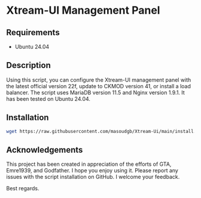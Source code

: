 # Xtream-UI Management Panel

## Requirements
- Ubuntu 24.04

## Description
Using this script, you can configure the Xtream-UI management panel with the latest official version 22f, update to CKMOD version 41, or install a load balancer. 
The script uses MariaDB version 11.5 and Nginx version 1.9.1. 
It has been tested on Ubuntu 24.04.

## Installation

```bash
wget https://raw.githubusercontent.com/masoudgb/Xtream-Ui/main/install.py
```

## Acknowledgements
This project has been created in appreciation of the efforts of GTA, Emre1939, and Godfather. I hope you enjoy using it. Please report any issues with the script installation on GitHub. I welcome your feedback.

Best regards.
